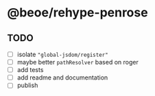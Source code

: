 # @beoe/rehype-penrose

## TODO

- [ ] isolate `"global-jsdom/register"`
- [ ] maybe better `pathResolver` based on roger
- [ ] add tests
- [ ] add readme and documentation
- [ ] publish
